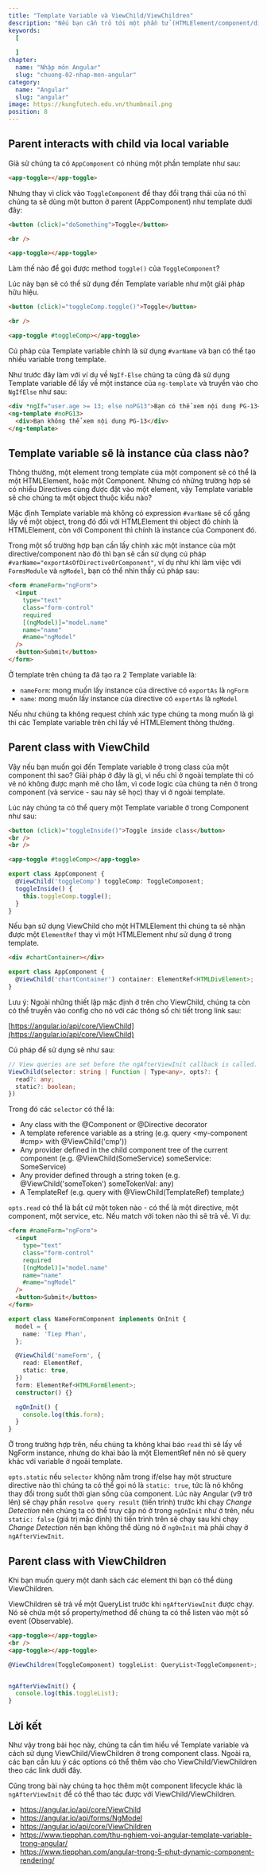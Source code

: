 ```yaml
---
title: "Template Variable và ViewChild/ViewChildren"
description: "Nếu bạn cần trỏ tới một phần tử (HTMLElement/component/directive) ở trong template và thao tác trực tiếp lên nó thì sao. Có cách nào để chúng ta tạo ra một `variable` ở trong template và sử dụng nó không? Câu hỏi trên sẽ được trả lời trong bài học này."
keywords:
  [
    
  ]
chapter:
  name: "Nhập môn Angular"
  slug: "chuong-02-nhap-mon-angular"
category:
  name: "Angular"
  slug: "angular"
image: https://kungfutech.edu.vn/thumbnail.png
position: 8
---
```

## Parent interacts with child via local variable

Giả sử chúng ta có `AppComponent` có nhúng một phần template như sau:

```html
<app-toggle></app-toggle>
```

Nhưng thay vì click vào `ToggleComponent` để thay đổi trạng thái của nó thì chúng ta sẽ dùng một button ở parent (AppComponent) như template dưới đây:

```html
<button (click)="doSomething">Toggle</button>

<br />

<app-toggle></app-toggle>
```

Làm thế nào để gọi được method `toggle()` của `ToggleComponent`?

Lúc này bạn sẽ có thể sử dụng đến Template variable như một giải pháp hữu hiệu.

```html
<button (click)="toggleComp.toggle()">Toggle</button>

<br />

<app-toggle #toggleComp></app-toggle>
```

Cú pháp của Template variable chính là sử dụng `#varName` và bạn có thể tạo nhiều variable trong template.

Như trước đây làm với ví dụ về `NgIf-Else` chúng ta cũng đã sử dụng Template variable để lấy về một instance của `ng-template` và truyền vào cho `NgIfElse` như sau:

```html
<div *ngIf="user.age >= 13; else noPG13">Bạn có thể xem nội dung PG-13</div>
<ng-template #noPG13>
  <div>Bạn không thể xem nội dung PG-13</div>
</ng-template>
```

## Template variable sẽ là instance của class nào?

Thông thường, một element trong template của một component sẽ có thể là một HTMLElement, hoặc một Component. Nhưng có những trường hợp sẽ có nhiều Directives cùng được đặt vào một element, vậy Template variable sẽ cho chúng ta một object thuộc kiểu nào?

Mặc định Template variable mà không có expression `#varName` sẽ cố gắng lấy về một object, trong đó đối với HTMLElement thì object đó chính là HTMLElement, còn với Component thì chính là instance của Component đó.

Trong một số trường hợp bạn cần lấy chính xác một instance của một directive/component nào đó thì bạn sẽ cần sử dụng cú pháp `#varName="exportAsOfDirectiveOrComponent"`, ví dụ như khi làm việc với `FormsModule` và `ngModel`, bạn có thể nhìn thấy cú pháp sau:

```html
<form #nameForm="ngForm">
  <input
    type="text"
    class="form-control"
    required
    [(ngModel)]="model.name"
    name="name"
    #name="ngModel"
  />
  <button>Submit</button>
</form>
```

Ở template trên chúng ta đã tạo ra 2 Template variable là:

- `nameForm`: mong muốn lấy instance của directive có `exportAs` là `ngForm`
- `name`: mong muốn lấy instance của directive có `exportAs` là `ngModel`

Nếu như chúng ta không request chính xác type chúng ta mong muốn là gì thì các Template variable trên chỉ lấy về HTMLElement thông thường.

## Parent class with ViewChild

Vậy nếu bạn muốn gọi đến Template variable ở trong class của một component thì sao? Giải pháp ở đây là gì, vì nếu chỉ ở ngoài template thì có vẻ nó không được mạnh mẽ cho lắm, vì code logic của chúng ta nên ở trong component (và service - sau này sẽ học) thay vì ở ngoài template.

Lúc này chúng ta có thể query một Template variable ở trong Component như sau:

```html
<button (click)="toggleInside()">Toggle inside class</button>
<br />
<br />

<app-toggle #toggleComp></app-toggle>
```

```ts
export class AppComponent {
  @ViewChild('toggleComp') toggleComp: ToggleComponent;
  toggleInside() {
    this.toggleComp.toggle();
  }
}
```

Nếu bạn sử dụng ViewChild cho một HTMLElement thì chúng ta sẽ nhận được một `ElementRef` thay vì một HTMLElement như sử dụng ở trong template.

```html
<div #chartContainer></div>
```

```ts
export class AppComponent {
  @ViewChild('chartContainer') container: ElementRef<HTMLDivElement>;
}
```

Lưu ý: Ngoài những thiết lập mặc định ở trên cho ViewChild, chúng ta còn có thể truyền vào config cho nó với các thông số chi tiết trong link sau:

[https://angular.io/api/core/ViewChild](https://angular.io/api/core/ViewChild)

Cú pháp để sử dụng sẽ như sau:

```ts
// View queries are set before the ngAfterViewInit callback is called.
ViewChild(selector: string | Function | Type<any>, opts?: {
  read?: any;
  static?: boolean;
})
```

Trong đó các `selector` có thể là:

- Any class with the @Component or @Directive decorator
- A template reference variable as a string (e.g. query <my-component #cmp></my-component> with @ViewChild('cmp'))
- Any provider defined in the child component tree of the current component (e.g. @ViewChild(SomeService) someService: SomeService)
- Any provider defined through a string token (e.g. @ViewChild('someToken') someTokenVal: any)
- A TemplateRef (e.g. query <ng-template></ng-template> with @ViewChild(TemplateRef) template;)

`opts.read` có thể là bất cứ một token nào - có thể là một directive, một component, một service, etc. Nếu match với token nào thì sẽ trả về. Ví dụ:

```html
<form #nameForm="ngForm">
  <input
    type="text"
    class="form-control"
    required
    [(ngModel)]="model.name"
    name="name"
    #name="ngModel"
  />
  <button>Submit</button>
</form>
```

```ts
export class NameFormComponent implements OnInit {
  model = {
    name: 'Tiep Phan',
  };

  @ViewChild('nameForm', {
    read: ElementRef,
    static: true,
  })
  form: ElementRef<HTMLFormElement>;
  constructor() {}

  ngOnInit() {
    console.log(this.form);
  }
}
```

Ở trong trường hợp trên, nếu chúng ta không khai báo `read` thì sẽ lấy về NgForm instance, nhưng do khai báo là một ElementRef nên nó sẽ query khác với variable ở ngoài template.

`opts.static` nếu `selector` không nằm trong if/else hay một structure directive nào thì chúng ta có thể gọi nó là `static: true`, tức là nó không thay đổi trong suốt thời gian sống của component. Lúc này Angular (v9 trở lên) sẽ chạy phần `resolve query result` (tiến trình) trước khi chạy _Change Detection_ nên chúng ta có thể truy cập nó ở trong `ngOnInit` như ở trên, nếu `static: false` (giá trị mặc định) thì tiến trình trên sẽ chạy sau khi chạy _Change Detection_ nên bạn không thể dùng nó ở `ngOnInit` mà phải chạy ở `ngAfterViewInit`.

## Parent class with ViewChildren

Khi bạn muốn query một danh sách các element thì bạn có thể dùng ViewChildren.

ViewChildren sẽ trả về một QueryList trước khi `ngAfterViewInit` được chạy. Nó sẽ chứa một số property/method để chúng ta có thể listen vào một số event (Observable).

```html
<app-toggle></app-toggle>
<br />
<app-toggle></app-toggle>
```

```ts
@ViewChildren(ToggleComponent) toggleList: QueryList<ToggleComponent>;


ngAfterViewInit() {
  console.log(this.toggleList);
}
```

## Lời kết

Như vậy trong bài học này, chúng ta cần tìm hiểu về Template variable và cách sử dụng ViewChild/ViewChildren ở trong component class. Ngoài ra, các bạn cần lưu ý các options có thể thêm vào cho ViewChild/ViewChildren theo các link dưới đây.

Cũng trong bài này chúng ta học thêm một component lifecycle khác là `ngAfterViewInit` để có thể thao tác được với ViewChild/ViewChildren.

- https://angular.io/api/core/ViewChild
- https://angular.io/api/forms/NgModel
- https://angular.io/api/core/ViewChildren
- https://www.tiepphan.com/thu-nghiem-voi-angular-template-variable-trong-angular/
- https://www.tiepphan.com/angular-trong-5-phut-dynamic-component-rendering/
